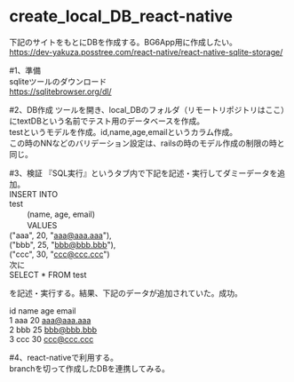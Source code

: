 # create_local_DB_react-native

下記のサイトをもとにDBを作成する。BG6App用に作成したい。</br>
https://dev-yakuza.posstree.com/react-native/react-native-sqlite-storage/</br>

#1、準備</br>
sqliteツールのダウンロード　　</br>
https://sqlitebrowser.org/dl/</br>

#2、DB作成
ツールを開き、local_DBのフォルダ（リモートリポジトリはここ）にtextDBという名前でテスト用のデータベースを作成。</br>
testというモデルを作成。id,name,age,emailというカラム作成。</br>
この時のNNなどのバリデーション設定は、railsの時のモデル作成の制限の時と同じ。</br>

#3、検証
『SQL実行』というタブ内で下記を記述・実行してダミーデータを追加。</br>
INSERT INTO</br>
	test</br>　　
	(name, age, email)</br>　　
VALUES</br>
	("aaa",  20, "aaa@aaa.aaa"),</br>
	("bbb",  25, "bbb@bbb.bbb"),</br>
	("ccc",  30, "ccc@ccc.ccc")</br>
  次に</br>
  SELECT * FROM test</br>
  
 を記述・実行する。結果、下記のデータが追加されていた。成功。</br>
 
id name age email</br>
1	 aaa	20	aaa@aaa.aaa</br>
2	 bbb	25	bbb@bbb.bbb</br>
3	 ccc	30	ccc@ccc.ccc</br>

#4、react-nativeで利用する。</br>
branchを切って作成したDBを連携してみる。</br>　　

